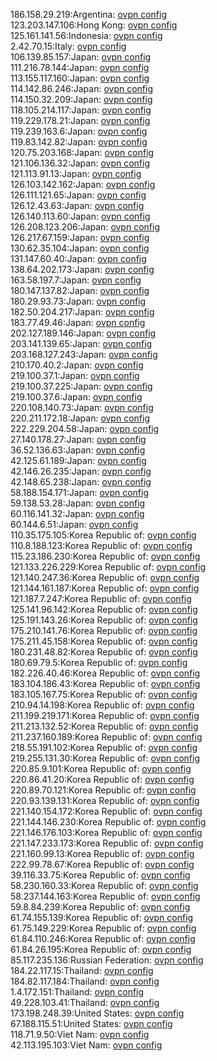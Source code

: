 186.158.29.219:Argentina: [ovpn config](vpn/186_158_29_219.ovpn)  
123.203.147.106:Hong Kong: [ovpn config](vpn/123_203_147_106.ovpn)  
125.161.141.56:Indonesia: [ovpn config](vpn/125_161_141_56.ovpn)  
2.42.70.15:Italy: [ovpn config](vpn/2_42_70_15.ovpn)  
106.139.85.157:Japan: [ovpn config](vpn/106_139_85_157.ovpn)  
111.216.78.144:Japan: [ovpn config](vpn/111_216_78_144.ovpn)  
113.155.117.160:Japan: [ovpn config](vpn/113_155_117_160.ovpn)  
114.142.86.246:Japan: [ovpn config](vpn/114_142_86_246.ovpn)  
114.150.32.209:Japan: [ovpn config](vpn/114_150_32_209.ovpn)  
118.105.214.117:Japan: [ovpn config](vpn/118_105_214_117.ovpn)  
119.229.178.21:Japan: [ovpn config](vpn/119_229_178_21.ovpn)  
119.239.163.6:Japan: [ovpn config](vpn/119_239_163_6.ovpn)  
119.83.142.82:Japan: [ovpn config](vpn/119_83_142_82.ovpn)  
120.75.203.168:Japan: [ovpn config](vpn/120_75_203_168.ovpn)  
121.106.136.32:Japan: [ovpn config](vpn/121_106_136_32.ovpn)  
121.113.91.13:Japan: [ovpn config](vpn/121_113_91_13.ovpn)  
126.103.142.162:Japan: [ovpn config](vpn/126_103_142_162.ovpn)  
126.111.121.65:Japan: [ovpn config](vpn/126_111_121_65.ovpn)  
126.12.43.63:Japan: [ovpn config](vpn/126_12_43_63.ovpn)  
126.140.113.60:Japan: [ovpn config](vpn/126_140_113_60.ovpn)  
126.208.123.206:Japan: [ovpn config](vpn/126_208_123_206.ovpn)  
126.217.67.159:Japan: [ovpn config](vpn/126_217_67_159.ovpn)  
130.62.35.104:Japan: [ovpn config](vpn/130_62_35_104.ovpn)  
131.147.60.40:Japan: [ovpn config](vpn/131_147_60_40.ovpn)  
138.64.202.173:Japan: [ovpn config](vpn/138_64_202_173.ovpn)  
163.58.197.7:Japan: [ovpn config](vpn/163_58_197_7.ovpn)  
180.147.137.82:Japan: [ovpn config](vpn/180_147_137_82.ovpn)  
180.29.93.73:Japan: [ovpn config](vpn/180_29_93_73.ovpn)  
182.50.204.217:Japan: [ovpn config](vpn/182_50_204_217.ovpn)  
183.77.49.46:Japan: [ovpn config](vpn/183_77_49_46.ovpn)  
202.127.189.146:Japan: [ovpn config](vpn/202_127_189_146.ovpn)  
203.141.139.65:Japan: [ovpn config](vpn/203_141_139_65.ovpn)  
203.168.127.243:Japan: [ovpn config](vpn/203_168_127_243.ovpn)  
210.170.40.2:Japan: [ovpn config](vpn/210_170_40_2.ovpn)  
219.100.37.1:Japan: [ovpn config](vpn/219_100_37_1.ovpn)  
219.100.37.225:Japan: [ovpn config](vpn/219_100_37_225.ovpn)  
219.100.37.6:Japan: [ovpn config](vpn/219_100_37_6.ovpn)  
220.108.140.73:Japan: [ovpn config](vpn/220_108_140_73.ovpn)  
220.211.172.18:Japan: [ovpn config](vpn/220_211_172_18.ovpn)  
222.229.204.58:Japan: [ovpn config](vpn/222_229_204_58.ovpn)  
27.140.178.27:Japan: [ovpn config](vpn/27_140_178_27.ovpn)  
36.52.136.63:Japan: [ovpn config](vpn/36_52_136_63.ovpn)  
42.125.61.189:Japan: [ovpn config](vpn/42_125_61_189.ovpn)  
42.146.26.235:Japan: [ovpn config](vpn/42_146_26_235.ovpn)  
42.148.65.238:Japan: [ovpn config](vpn/42_148_65_238.ovpn)  
58.188.154.171:Japan: [ovpn config](vpn/58_188_154_171.ovpn)  
59.138.53.28:Japan: [ovpn config](vpn/59_138_53_28.ovpn)  
60.116.141.32:Japan: [ovpn config](vpn/60_116_141_32.ovpn)  
60.144.6.51:Japan: [ovpn config](vpn/60_144_6_51.ovpn)  
110.35.175.105:Korea Republic of: [ovpn config](vpn/110_35_175_105.ovpn)  
110.8.188.123:Korea Republic of: [ovpn config](vpn/110_8_188_123.ovpn)  
115.23.186.230:Korea Republic of: [ovpn config](vpn/115_23_186_230.ovpn)  
121.133.226.229:Korea Republic of: [ovpn config](vpn/121_133_226_229.ovpn)  
121.140.247.36:Korea Republic of: [ovpn config](vpn/121_140_247_36.ovpn)  
121.144.161.187:Korea Republic of: [ovpn config](vpn/121_144_161_187.ovpn)  
121.187.7.247:Korea Republic of: [ovpn config](vpn/121_187_7_247.ovpn)  
125.141.96.142:Korea Republic of: [ovpn config](vpn/125_141_96_142.ovpn)  
125.191.143.26:Korea Republic of: [ovpn config](vpn/125_191_143_26.ovpn)  
175.210.141.76:Korea Republic of: [ovpn config](vpn/175_210_141_76.ovpn)  
175.211.45.158:Korea Republic of: [ovpn config](vpn/175_211_45_158.ovpn)  
180.231.48.82:Korea Republic of: [ovpn config](vpn/180_231_48_82.ovpn)  
180.69.79.5:Korea Republic of: [ovpn config](vpn/180_69_79_5.ovpn)  
182.226.40.46:Korea Republic of: [ovpn config](vpn/182_226_40_46.ovpn)  
183.104.186.43:Korea Republic of: [ovpn config](vpn/183_104_186_43.ovpn)  
183.105.167.75:Korea Republic of: [ovpn config](vpn/183_105_167_75.ovpn)  
210.94.14.198:Korea Republic of: [ovpn config](vpn/210_94_14_198.ovpn)  
211.199.219.171:Korea Republic of: [ovpn config](vpn/211_199_219_171.ovpn)  
211.213.132.52:Korea Republic of: [ovpn config](vpn/211_213_132_52.ovpn)  
211.237.160.189:Korea Republic of: [ovpn config](vpn/211_237_160_189.ovpn)  
218.55.191.102:Korea Republic of: [ovpn config](vpn/218_55_191_102.ovpn)  
219.255.131.30:Korea Republic of: [ovpn config](vpn/219_255_131_30.ovpn)  
220.85.9.101:Korea Republic of: [ovpn config](vpn/220_85_9_101.ovpn)  
220.86.41.20:Korea Republic of: [ovpn config](vpn/220_86_41_20.ovpn)  
220.89.70.121:Korea Republic of: [ovpn config](vpn/220_89_70_121.ovpn)  
220.93.139.131:Korea Republic of: [ovpn config](vpn/220_93_139_131.ovpn)  
221.140.154.172:Korea Republic of: [ovpn config](vpn/221_140_154_172.ovpn)  
221.144.146.230:Korea Republic of: [ovpn config](vpn/221_144_146_230.ovpn)  
221.146.176.103:Korea Republic of: [ovpn config](vpn/221_146_176_103.ovpn)  
221.147.233.173:Korea Republic of: [ovpn config](vpn/221_147_233_173.ovpn)  
221.160.99.13:Korea Republic of: [ovpn config](vpn/221_160_99_13.ovpn)  
222.99.78.67:Korea Republic of: [ovpn config](vpn/222_99_78_67.ovpn)  
39.116.33.75:Korea Republic of: [ovpn config](vpn/39_116_33_75.ovpn)  
58.230.160.33:Korea Republic of: [ovpn config](vpn/58_230_160_33.ovpn)  
58.237.144.163:Korea Republic of: [ovpn config](vpn/58_237_144_163.ovpn)  
59.8.84.239:Korea Republic of: [ovpn config](vpn/59_8_84_239.ovpn)  
61.74.155.139:Korea Republic of: [ovpn config](vpn/61_74_155_139.ovpn)  
61.75.149.229:Korea Republic of: [ovpn config](vpn/61_75_149_229.ovpn)  
61.84.110.246:Korea Republic of: [ovpn config](vpn/61_84_110_246.ovpn)  
61.84.26.195:Korea Republic of: [ovpn config](vpn/61_84_26_195.ovpn)  
85.117.235.136:Russian Federation: [ovpn config](vpn/85_117_235_136.ovpn)  
184.22.117.15:Thailand: [ovpn config](vpn/184_22_117_15.ovpn)  
184.82.117.184:Thailand: [ovpn config](vpn/184_82_117_184.ovpn)  
1.4.172.151:Thailand: [ovpn config](vpn/1_4_172_151.ovpn)  
49.228.103.41:Thailand: [ovpn config](vpn/49_228_103_41.ovpn)  
173.198.248.39:United States: [ovpn config](vpn/173_198_248_39.ovpn)  
67.188.115.51:United States: [ovpn config](vpn/67_188_115_51.ovpn)  
118.71.9.50:Viet Nam: [ovpn config](vpn/118_71_9_50.ovpn)  
42.113.195.103:Viet Nam: [ovpn config](vpn/42_113_195_103.ovpn)  
